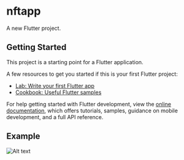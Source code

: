 # nftapp

A new Flutter project.

## Getting Started

This project is a starting point for a Flutter application.

A few resources to get you started if this is your first Flutter project:

- [Lab: Write your first Flutter app](https://docs.flutter.dev/get-started/codelab)
- [Cookbook: Useful Flutter samples](https://docs.flutter.dev/cookbook)

For help getting started with Flutter development, view the
[online documentation](https://docs.flutter.dev/), which offers tutorials,
samples, guidance on mobile development, and a full API reference.

## Example
<img
  src="https://scontent.fkkc2-1.fna.fbcdn.net/v/t39.30808-6/311828345_1317115292451594_8635334327357597467_n.jpg?_nc_cat=103&ccb=1-7&_nc_sid=730e14&_nc_eui2=AeG_AUCDx9dLHHQzuJ3PrrRwCZpikOYZPyUJmmKQ5hk_JSYZzhxO7gJ74k2LQDOkqXgPcdyb2VpW6FQIfAapOdpC&_nc_ohc=MHfYEox5AZsAX-7Sily&tn=YBDxidtWBkf2_PGf&_nc_ht=scontent.fkkc2-1.fna&oh=00_AT_jEi3LsWsYt4R4yyKlAcC6gEgTA0Ci5kyy5-wJJRIy8w&oe=634F1CBC"
  alt="Alt text"
  title="Optional title"
  style="display: inline-block; margin: 0 auto; max-width: 50%">
